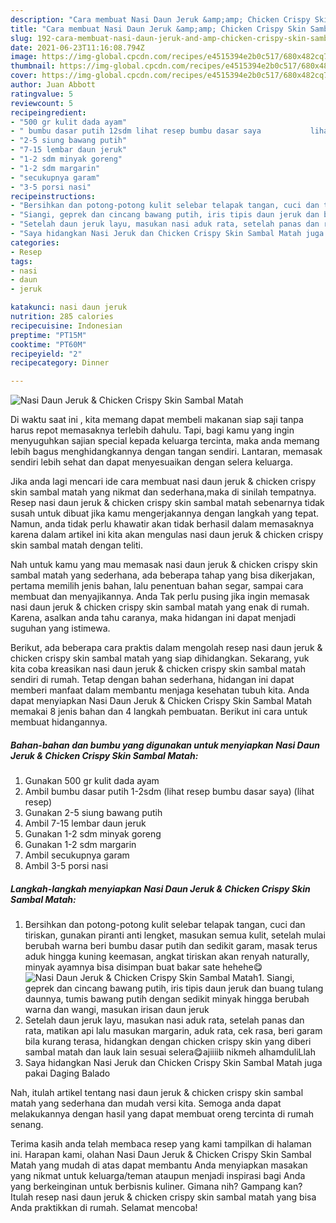 ```yaml
---
description: "Cara membuat Nasi Daun Jeruk &amp;amp; Chicken Crispy Skin Sambal Matah yang nikmat dan Mudah Dibuat"
title: "Cara membuat Nasi Daun Jeruk &amp;amp; Chicken Crispy Skin Sambal Matah yang nikmat dan Mudah Dibuat"
slug: 192-cara-membuat-nasi-daun-jeruk-and-amp-chicken-crispy-skin-sambal-matah-yang-nikmat-dan-mudah-dibuat
date: 2021-06-23T11:16:08.794Z
image: https://img-global.cpcdn.com/recipes/e4515394e2b0c517/680x482cq70/nasi-daun-jeruk-chicken-crispy-skin-sambal-matah-foto-resep-utama.jpg
thumbnail: https://img-global.cpcdn.com/recipes/e4515394e2b0c517/680x482cq70/nasi-daun-jeruk-chicken-crispy-skin-sambal-matah-foto-resep-utama.jpg
cover: https://img-global.cpcdn.com/recipes/e4515394e2b0c517/680x482cq70/nasi-daun-jeruk-chicken-crispy-skin-sambal-matah-foto-resep-utama.jpg
author: Juan Abbott
ratingvalue: 5
reviewcount: 5
recipeingredient:
- "500 gr kulit dada ayam"
- " bumbu dasar putih 12sdm lihat resep bumbu dasar saya           lihat resep"
- "2-5 siung bawang putih"
- "7-15 lembar daun jeruk"
- "1-2 sdm minyak goreng"
- "1-2 sdm margarin"
- "secukupnya garam"
- "3-5 porsi nasi"
recipeinstructions:
- "Bersihkan dan potong-potong kulit selebar telapak tangan, cuci dan tiriskan, gunakan piranti anti lengket, masukan semua kulit, setelah mulai berubah warna beri bumbu dasar putih dan sedikit garam, masak terus aduk hingga kuning keemasan, angkat tiriskan akan renyah naturally, minyak ayamnya bisa disimpan buat bakar sate hehehe😋"
- "Siangi, geprek dan cincang bawang putih, iris tipis daun jeruk dan buang tulang daunnya, tumis bawang putih dengan sedikit minyak hingga berubah warna dan wangi, masukan irisan daun jeruk"
- "Setelah daun jeruk layu, masukan nasi aduk rata, setelah panas dan rata, matikan api lalu masukan margarin, aduk rata, cek rasa, beri garam bila kurang terasa, hidangkan dengan chicken crispy skin yang diberi sambal matah dan lauk lain sesuai selera😋ajiiiib nikmeh alhamduliLlah"
- "Saya hidangkan Nasi Jeruk dan Chicken Crispy Skin Sambal Matah juga pakai Daging Balado"
categories:
- Resep
tags:
- nasi
- daun
- jeruk

katakunci: nasi daun jeruk 
nutrition: 285 calories
recipecuisine: Indonesian
preptime: "PT15M"
cooktime: "PT60M"
recipeyield: "2"
recipecategory: Dinner

---
```



![Nasi Daun Jeruk &amp; Chicken Crispy Skin Sambal Matah](https://img-global.cpcdn.com/recipes/e4515394e2b0c517/680x482cq70/nasi-daun-jeruk-chicken-crispy-skin-sambal-matah-foto-resep-utama.jpg)

Di waktu  saat ini , kita memang dapat membeli makanan siap saji tanpa harus repot memasaknya terlebih dahulu. Tapi, bagi kamu yang ingin menyuguhkan sajian special kepada keluarga tercinta, maka anda memang lebih bagus menghidangkannya dengan tangan sendiri. Lantaran, memasak sendiri lebih sehat dan dapat menyesuaikan dengan selera keluarga.

Jika anda lagi mencari ide cara membuat nasi daun jeruk &amp; chicken crispy skin sambal matah yang nikmat dan sederhana,maka di sinilah tempatnya. Resep nasi daun jeruk &amp; chicken crispy skin sambal matah  sebenarnya tidak susah untuk dibuat jika kamu mengerjakannya dengan langkah yang tepat. Namun, anda tidak perlu khawatir akan tidak berhasil dalam memasaknya 
karena dalam artikel ini kita akan mengulas nasi daun jeruk &amp; chicken crispy skin sambal matah dengan teliti.  



Nah untuk kamu yang mau memasak nasi daun jeruk &amp; chicken crispy skin sambal matah yang sederhana, ada beberapa tahap yang bisa dikerjakan, pertama memilih jenis bahan, lalu penentuan bahan segar, sampai cara membuat dan menyajikannya. Anda Tak perlu pusing jika ingin memasak nasi daun jeruk &amp; chicken crispy skin sambal matah yang enak di rumah. Karena, asalkan anda  tahu caranya, maka hidangan ini dapat menjadi suguhan yang istimewa.

Berikut, ada beberapa cara praktis  dalam mengolah resep nasi daun jeruk &amp; chicken crispy skin sambal matah yang siap dihidangkan. Sekarang, yuk kita coba kreasikan nasi daun jeruk &amp; chicken crispy skin sambal matah sendiri di rumah. Tetap dengan bahan sederhana, hidangan ini dapat memberi manfaat dalam membantu menjaga kesehatan tubuh kita. Anda dapat menyiapkan Nasi Daun Jeruk &amp; Chicken Crispy Skin Sambal Matah memakai 8 jenis bahan dan 4 langkah pembuatan. Berikut ini cara untuk membuat hidangannya.

<!--inarticleads1-->

##### Bahan-bahan dan bumbu yang digunakan untuk menyiapkan Nasi Daun Jeruk &amp; Chicken Crispy Skin Sambal Matah:

1. Gunakan 500 gr kulit dada ayam
1. Ambil  bumbu dasar putih 1-2sdm (lihat resep bumbu dasar saya)           (lihat resep)
1. Gunakan 2-5 siung bawang putih
1. Ambil 7-15 lembar daun jeruk
1. Gunakan 1-2 sdm minyak goreng
1. Gunakan 1-2 sdm margarin
1. Ambil secukupnya garam
1. Ambil 3-5 porsi nasi




<!--inarticleads2-->

##### Langkah-langkah menyiapkan Nasi Daun Jeruk &amp; Chicken Crispy Skin Sambal Matah:

1. Bersihkan dan potong-potong kulit selebar telapak tangan, cuci dan tiriskan, gunakan piranti anti lengket, masukan semua kulit, setelah mulai berubah warna beri bumbu dasar putih dan sedikit garam, masak terus aduk hingga kuning keemasan, angkat tiriskan akan renyah naturally, minyak ayamnya bisa disimpan buat bakar sate hehehe😋
<img src="https://img-global.cpcdn.com/steps/152e9d657051ecc5/160x128cq70/nasi-daun-jeruk-chicken-crispy-skin-sambal-matah-langkah-memasak-1-foto.jpg" alt="Nasi Daun Jeruk &amp; Chicken Crispy Skin Sambal Matah">1. Siangi, geprek dan cincang bawang putih, iris tipis daun jeruk dan buang tulang daunnya, tumis bawang putih dengan sedikit minyak hingga berubah warna dan wangi, masukan irisan daun jeruk
1. Setelah daun jeruk layu, masukan nasi aduk rata, setelah panas dan rata, matikan api lalu masukan margarin, aduk rata, cek rasa, beri garam bila kurang terasa, hidangkan dengan chicken crispy skin yang diberi sambal matah dan lauk lain sesuai selera😋ajiiiib nikmeh alhamduliLlah
1. Saya hidangkan Nasi Jeruk dan Chicken Crispy Skin Sambal Matah juga pakai Daging Balado




Nah, itulah artikel tentang  nasi daun jeruk &amp; chicken crispy skin sambal matah  yang sederhana dan mudah versi kita. Semoga anda dapat melakukannya dengan hasil yang dapat membuat oreng tercinta di rumah senang. 

Terima kasih anda telah membaca resep yang kami tampilkan di halaman ini. Harapan kami, olahan  Nasi Daun Jeruk &amp; Chicken Crispy Skin Sambal Matah yang mudah di atas dapat membantu Anda menyiapkan masakan yang nikmat untuk keluarga/teman ataupun menjadi inspirasi bagi Anda yang berkeinginan untuk berbisnis kuliner. Gimana nih? Gampang kan? Itulah resep nasi daun jeruk &amp; chicken crispy skin sambal matah yang bisa Anda praktikkan di rumah. Selamat mencoba!

